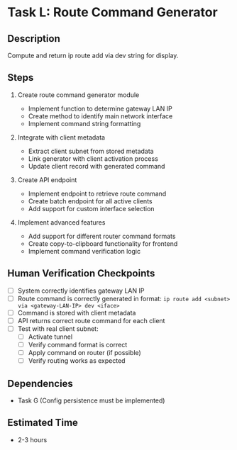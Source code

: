 # Task L: Route Command Generator

## Description
Compute and return ip route add <subnet> via <gateway-LAN-IP> dev <iface> string for display.

## Steps
1. Create route command generator module
   - Implement function to determine gateway LAN IP
   - Create method to identify main network interface
   - Implement command string formatting

2. Integrate with client metadata
   - Extract client subnet from stored metadata
   - Link generator with client activation process
   - Update client record with generated command

3. Create API endpoint
   - Implement endpoint to retrieve route command
   - Create batch endpoint for all active clients
   - Add support for custom interface selection

4. Implement advanced features
   - Add support for different router command formats
   - Create copy-to-clipboard functionality for frontend
   - Implement command verification logic

## Human Verification Checkpoints
- [ ] System correctly identifies gateway LAN IP
- [ ] Route command is correctly generated in format: `ip route add <subnet> via <gateway-LAN-IP> dev <iface>`
- [ ] Command is stored with client metadata
- [ ] API returns correct route command for each client
- [ ] Test with real client subnet:
  - [ ] Activate tunnel
  - [ ] Verify command format is correct
  - [ ] Apply command on router (if possible)
  - [ ] Verify routing works as expected

## Dependencies
- Task G (Config persistence must be implemented)

## Estimated Time
- 2-3 hours 